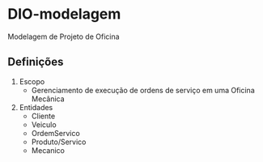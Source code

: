 # DIO-modelagem
Modelagem de Projeto de Oficina
## Definições
1. Escopo
   - Gerenciamento de execução de ordens de serviço em uma Oficina Mecânica
2. Entidades
   - Cliente
   - Veiculo
   - OrdemServico
   - Produto/Servico
   - Mecanico